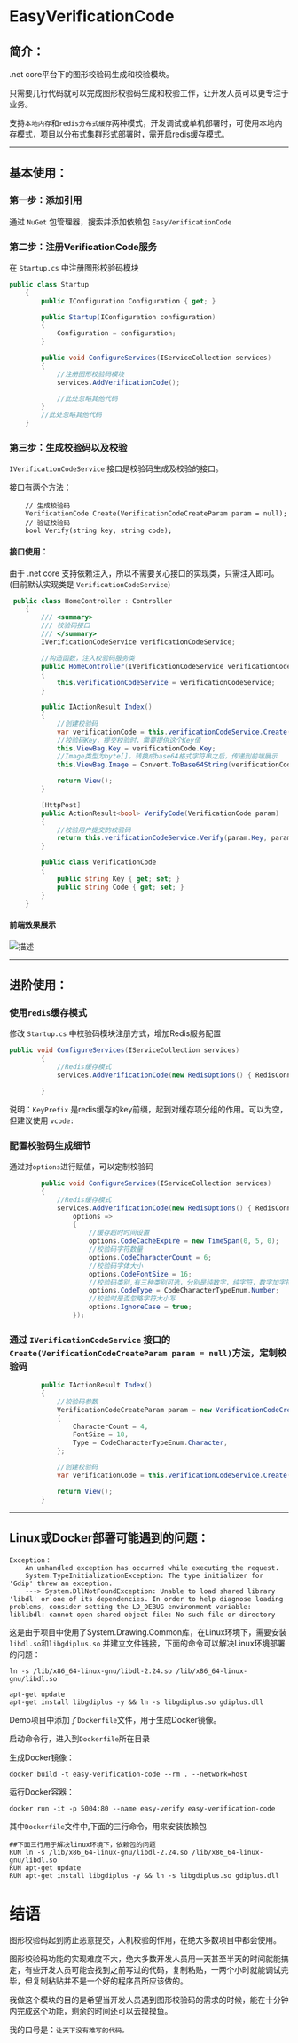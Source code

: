 # EasyVerificationCode

## 简介：

.net core平台下的图形校验码生成和校验模块。 

只需要几行代码就可以完成图形校验码生成和校验工作，让开发人员可以更专注于业务。

支持`本地内存`和`redis分布式缓存`两种模式，开发调试或单机部署时，可使用本地内存模式，项目以分布式集群形式部署时，需开启redis缓存模式。

---

## 基本使用：

### 第一步：添加引用

通过 `NuGet` 包管理器，搜索并添加依赖包 `EasyVerificationCode`

### 第二步：注册VerificationCode服务

在 `Startup.cs` 中注册图形校验码模块

``` csharp
public class Startup
    {
        public IConfiguration Configuration { get; }

        public Startup(IConfiguration configuration)
        {
            Configuration = configuration;
        }

        public void ConfigureServices(IServiceCollection services)
        {
            //注册图形校验码模块
            services.AddVerificationCode();

            //此处忽略其他代码
        }
        //此处忽略其他代码
    }
``` 
            
### 第三步：生成校验码以及校验

`IVerificationCodeService` 接口是校验码生成及校验的接口。 

接口有两个方法：

        // 生成校验码
        VerificationCode Create(VerificationCodeCreateParam param = null);              
        // 验证校验码
        bool Verify(string key, string code);   

#### 接口使用：

由于 .net core 支持依赖注入，所以不需要关心接口的实现类，只需注入即可。
(目前默认实现类是 `VerificationCodeService`)

``` csharp
 public class HomeController : Controller
    {
        /// <summary>
        /// 校验码接口
        /// </summary>
        IVerificationCodeService verificationCodeService;

        //构造函数，注入校验码服务类
        public HomeController(IVerificationCodeService verificationCodeService)
        {
            this.verificationCodeService = verificationCodeService;
        }

        public IActionResult Index()
        {
            //创建校验码
            var verificationCode = this.verificationCodeService.Create();
            //校验码Key，提交校验时，需要提供这个Key值
            this.ViewBag.Key = verificationCode.Key;
            //Image类型为byte[]，转换成base64格式字符串之后，传递到前端展示
            this.ViewBag.Image = Convert.ToBase64String(verificationCode.Image);

            return View();
        }

        [HttpPost]
        public ActionResult<bool> VerifyCode(VerificationCode param)
        {
            //校验用户提交的校验码
            return this.verificationCodeService.Verify(param.Key, param.Code);
        }

        public class VerificationCode
        {
            public string Key { get; set; }
            public string Code { get; set; }
        }
    }
``` 

#### 前端效果展示

![](./resource/images/verification_code_1.png '描述')

---

## 进阶使用：

### 使用`redis`缓存模式
修改 `Startup.cs` 中校验码模块注册方式，增加Redis服务配置

``` csharp
public void ConfigureServices(IServiceCollection services)
        {
            //Redis缓存模式
            services.AddVerificationCode(new RedisOptions() { RedisConnection = "127.0.0.1:6379", KeyPrefix = "vcode:" });

        }
```
说明：`KeyPrefix` 是redis缓存的key前缀，起到对缓存项分组的作用。可以为空，但建议使用 `vcode:`

### 配置校验码生成细节
通过对`options`进行赋值，可以定制校验码
``` csharp
        public void ConfigureServices(IServiceCollection services)
        {
            //Redis缓存模式
            services.AddVerificationCode(new RedisOptions() { RedisConnection = "127.0.0.1:6379", KeyPrefix = "vcode:" },
                options =>
                {
                    //缓存超时时间设置
                    options.CodeCacheExpire = new TimeSpan(0, 5, 0);
                    //校验码字符数量
                    options.CodeCharacterCount = 6;
                    //校验码字体大小
                    options.CodeFontSize = 16;
                    //校验码类别,有三种类别可选，分别是纯数字，纯字符，数字加字符
                    options.CodeType = CodeCharacterTypeEnum.Number;
                    //校验时是否忽略字符大小写
                    options.IgnoreCase = true;
                });

```

### 通过 `IVerificationCodeService` 接口的`Create(VerificationCodeCreateParam param = null)`方法，定制校验码
``` csharp
        public IActionResult Index()
        {
            //校验码参数
            VerificationCodeCreateParam param = new VerificationCodeCreateParam()
            {
                CharacterCount = 4,
                FontSize = 18,
                Type = CodeCharacterTypeEnum.Character,
            };

            //创建校验码
            var verificationCode = this.verificationCodeService.Create(param);

            return View();
        }
```
---

## Linux或Docker部署可能遇到的问题：


```
Exception：
    An unhandled exception has occurred while executing the request.
    System.TypeInitializationException: The type initializer for 'Gdip' threw an exception. 
    ---> System.DllNotFoundException: Unable to load shared library 'libdl' or one of its dependencies. In order to help diagnose loading problems, consider setting the LD_DEBUG environment variable: liblibdl: cannot open shared object file: No such file or directory
```
这是由于项目中使用了System.Drawing.Common库，在Linux环境下，需要安装 `libdl.so`和`libgdiplus.so` 并建立文件链接，下面的命令可以解决Linux环境部署的问题：
```
ln -s /lib/x86_64-linux-gnu/libdl-2.24.so /lib/x86_64-linux-gnu/libdl.so

apt-get update
apt-get install libgdiplus -y && ln -s libgdiplus.so gdiplus.dll
```

Demo项目中添加了`Dockerfile`文件，用于生成Docker镜像。

启动命令行，进入到`Dockerfile`所在目录

生成Docker镜像：
```
docker build -t easy-verification-code --rm . --network=host
```
运行Docker容器：
```
docker run -it -p 5004:80 --name easy-verify easy-verification-code
```

其中`Dockerfile`文件中,下面的三行命令，用来安装依赖包

```
##下面三行用于解决linux环境下，依赖包的问题
RUN ln -s /lib/x86_64-linux-gnu/libdl-2.24.so /lib/x86_64-linux-gnu/libdl.so
RUN apt-get update
RUN apt-get install libgdiplus -y && ln -s libgdiplus.so gdiplus.dll
```
# 结语

图形校验码起到防止恶意提交，人机校验的作用，在绝大多数项目中都会使用。

图形校验码功能的实现难度不大，绝大多数开发人员用一天甚至半天的时间就能搞定，有些开发人员可能会找到之前写过的代码，复制粘贴，一两个小时就能调试完毕，但复制粘贴并不是一个好的程序员所应该做的。

我做这个模块的目的是希望当开发人员遇到图形校验码的需求的时候，能在十分钟内完成这个功能，剩余的时间还可以去摸摸鱼。

我的口号是：`让天下没有难写的代码。`